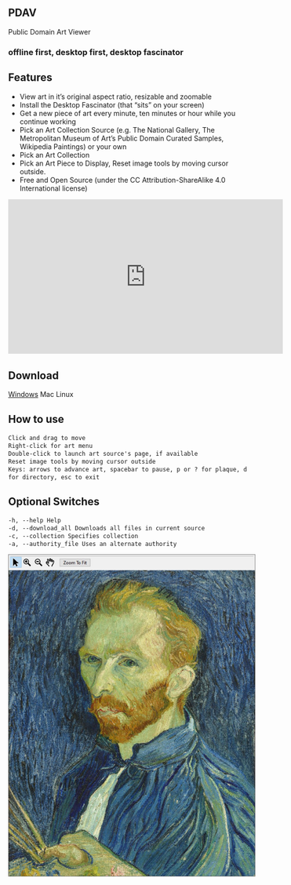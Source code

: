 ## PDAV

Public Domain Art Viewer
### offline first, desktop first, desktop fascinator

## Features
- View art in it’s original aspect ratio, resizable and zoomable
- Install the Desktop Fascinator (that “sits” on your screen)
- Get a new piece of art every minute, ten minutes or hour while you continue working
- Pick an Art Collection Source (e.g. The National Gallery, The Metropolitan Museum of Art’s Public Domain Curated Samples, Wikipedia Paintings) or your own
- Pick an Art Collection
- Pick an Art Piece to Display, Reset image tools by moving cursor outside.
- Free and Open Source (under the CC Attribution-ShareAlike 4.0 International license)

<iframe width="560" height="315" src="https://www.youtube.com/embed/EKm3znFJUaQ" frameborder="0" allow="accelerometer; autoplay; encrypted-media; gyroscope; picture-in-picture" allowfullscreen></iframe>

## Download
[Windows](../Windows/pdav.exe?raw=true) Mac Linux

## How to use
```
Click and drag to move
Right-click for art menu
Double-click to launch art source's page, if available
Reset image tools by moving cursor outside
Keys: arrows to advance art, spacebar to pause, p or ? for plaque, d for directory, esc to exit
```

## Optional Switches
```
-h, --help Help
-d, --download_all Downloads all files in current source
-c, --collection Specifies collection
-a, --authority_file Uses an alternate authority
```

![PDAV Screenshot](img/pdav_mouseover.JPG)
